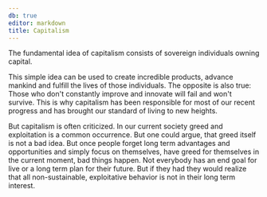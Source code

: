 ```yaml
---
db: true
editor: markdown
title: Capitalism
---
```


The fundamental idea of capitalism consists of sovereign individuals
owning capital.

This simple idea can be used to create incredible products, advance
mankind and fulfill the lives of those individuals. The opposite is also
true: Those who don\'t constantly improve and innovate will fail and
won\'t survive. This is why capitalism has been responsible for most of
our recent progress and has brought our standard of living to new
heights.

But capitalism is often criticized. In our current society greed and
exploitation is a common occurrence. But one could argue, that greed
itself is not a bad idea. But once people forget long term advantages
and opportunities and simply focus on themselves, have greed for
themselves in the current moment, bad things happen. Not everybody has
an end goal for live or a long term plan for their future. But if they
had they would realize that all non-sustainable, exploitative behavior
is not in their long term interest.
